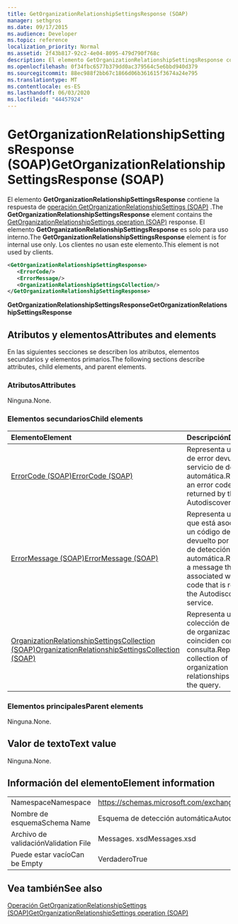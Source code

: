 ```yaml
---
title: GetOrganizationRelationshipSettingsResponse (SOAP)
manager: sethgros
ms.date: 09/17/2015
ms.audience: Developer
ms.topic: reference
localization_priority: Normal
ms.assetid: 2f43b817-92c2-4e04-8095-479d790f768c
description: El elemento GetOrganizationRelationshipSettingsResponse contiene la respuesta de operación GetOrganizationRelationshipSettings (SOAP). El elemento GetOrganizationRelationshipSettingsResponse es solo para uso interno. Los clientes no usan este elemento.
ms.openlocfilehash: 0f34fbc6577b379dd0ac379564c5e6bbd940d379
ms.sourcegitcommit: 88ec988f2bb67c1866d06b361615f3674a24e795
ms.translationtype: MT
ms.contentlocale: es-ES
ms.lasthandoff: 06/03/2020
ms.locfileid: "44457924"
---
```

# <a name="getorganizationrelationshipsettingsresponse-soap"></a><span data-ttu-id="2676b-105">GetOrganizationRelationshipSettingsResponse (SOAP)</span><span class="sxs-lookup"><span data-stu-id="2676b-105">GetOrganizationRelationshipSettingsResponse (SOAP)</span></span>

<span data-ttu-id="2676b-106">El elemento **GetOrganizationRelationshipSettingsResponse** contiene la respuesta de [operación GetOrganizationRelationshipSettings (SOAP)](getorganizationrelationshipsettings-operation-soap.md) .</span><span class="sxs-lookup"><span data-stu-id="2676b-106">The **GetOrganizationRelationshipSettingsResponse** element contains the [GetOrganizationRelationshipSettings operation (SOAP)](getorganizationrelationshipsettings-operation-soap.md) response.</span></span> <span data-ttu-id="2676b-107">El elemento **GetOrganizationRelationshipSettingsResponse** es solo para uso interno.</span><span class="sxs-lookup"><span data-stu-id="2676b-107">The **GetOrganizationRelationshipSettingsResponse** element is for internal use only.</span></span> <span data-ttu-id="2676b-108">Los clientes no usan este elemento.</span><span class="sxs-lookup"><span data-stu-id="2676b-108">This element is not used by clients.</span></span> 
  
```XML
<GetOrganizationRelationshipSettingResponse>
   <ErrorCode/>
   <ErrorMessage/>
   <OrganizationRelationshipSettingsCollection/>
</GetOrganizationRelationshipSettingResponse>
```

 <span data-ttu-id="2676b-109">**GetOrganizationRelationshipSettingsResponse**</span><span class="sxs-lookup"><span data-stu-id="2676b-109">**GetOrganizationRelationshipSettingsResponse**</span></span>
## <a name="attributes-and-elements"></a><span data-ttu-id="2676b-110">Atributos y elementos</span><span class="sxs-lookup"><span data-stu-id="2676b-110">Attributes and elements</span></span>

<span data-ttu-id="2676b-111">En las siguientes secciones se describen los atributos, elementos secundarios y elementos primarios.</span><span class="sxs-lookup"><span data-stu-id="2676b-111">The following sections describe attributes, child elements, and parent elements.</span></span>
  
### <a name="attributes"></a><span data-ttu-id="2676b-112">Atributos</span><span class="sxs-lookup"><span data-stu-id="2676b-112">Attributes</span></span>

<span data-ttu-id="2676b-113">Ninguna.</span><span class="sxs-lookup"><span data-stu-id="2676b-113">None.</span></span>
  
### <a name="child-elements"></a><span data-ttu-id="2676b-114">Elementos secundarios</span><span class="sxs-lookup"><span data-stu-id="2676b-114">Child elements</span></span>

|<span data-ttu-id="2676b-115">**Elemento**</span><span class="sxs-lookup"><span data-stu-id="2676b-115">**Element**</span></span>|<span data-ttu-id="2676b-116">**Descripción**</span><span class="sxs-lookup"><span data-stu-id="2676b-116">**Description**</span></span>|
|:-----|:-----|
|[<span data-ttu-id="2676b-117">ErrorCode (SOAP)</span><span class="sxs-lookup"><span data-stu-id="2676b-117">ErrorCode (SOAP)</span></span>](errorcode-soap.md) <br/> |<span data-ttu-id="2676b-118">Representa un código de error devuelto por el servicio de detección automática.</span><span class="sxs-lookup"><span data-stu-id="2676b-118">Represents an error code that is returned by the Autodiscover service.</span></span>  <br/> |
|[<span data-ttu-id="2676b-119">ErrorMessage (SOAP)</span><span class="sxs-lookup"><span data-stu-id="2676b-119">ErrorMessage (SOAP)</span></span>](errormessage-soap.md) <br/> |<span data-ttu-id="2676b-120">Representa un mensaje que está asociado con un código de error devuelto por el servicio de detección automática.</span><span class="sxs-lookup"><span data-stu-id="2676b-120">Represents a message that is associated with an error code that is returned by the Autodiscover service.</span></span>  <br/> |
|[<span data-ttu-id="2676b-121">OrganizationRelationshipSettingsCollection (SOAP)</span><span class="sxs-lookup"><span data-stu-id="2676b-121">OrganizationRelationshipSettingsCollection (SOAP)</span></span>](organizationrelationshipsettingscollection-soap.md) <br/> |<span data-ttu-id="2676b-122">Representa una colección de relaciones de organización que coinciden con la consulta.</span><span class="sxs-lookup"><span data-stu-id="2676b-122">Represents a collection of organization relationships that match the query.</span></span>  <br/> |
   
### <a name="parent-elements"></a><span data-ttu-id="2676b-123">Elementos principales</span><span class="sxs-lookup"><span data-stu-id="2676b-123">Parent elements</span></span>

<span data-ttu-id="2676b-124">Ninguna.</span><span class="sxs-lookup"><span data-stu-id="2676b-124">None.</span></span>
  
## <a name="text-value"></a><span data-ttu-id="2676b-125">Valor de texto</span><span class="sxs-lookup"><span data-stu-id="2676b-125">Text value</span></span>

<span data-ttu-id="2676b-126">Ninguna.</span><span class="sxs-lookup"><span data-stu-id="2676b-126">None.</span></span>
  
## <a name="element-information"></a><span data-ttu-id="2676b-127">Información del elemento</span><span class="sxs-lookup"><span data-stu-id="2676b-127">Element information</span></span>

|||
|:-----|:-----|
|<span data-ttu-id="2676b-128">Namespace</span><span class="sxs-lookup"><span data-stu-id="2676b-128">Namespace</span></span>  <br/> |https://schemas.microsoft.com/exchange/2010/Autodiscover  <br/> |
|<span data-ttu-id="2676b-129">Nombre de esquema</span><span class="sxs-lookup"><span data-stu-id="2676b-129">Schema Name</span></span>  <br/> |<span data-ttu-id="2676b-130">Esquema de detección automática</span><span class="sxs-lookup"><span data-stu-id="2676b-130">Autodiscover schema</span></span>  <br/> |
|<span data-ttu-id="2676b-131">Archivo de validación</span><span class="sxs-lookup"><span data-stu-id="2676b-131">Validation File</span></span>  <br/> |<span data-ttu-id="2676b-132">Messages. xsd</span><span class="sxs-lookup"><span data-stu-id="2676b-132">Messages.xsd</span></span>  <br/> |
|<span data-ttu-id="2676b-133">Puede estar vacío</span><span class="sxs-lookup"><span data-stu-id="2676b-133">Can be Empty</span></span>  <br/> |<span data-ttu-id="2676b-134">Verdadero</span><span class="sxs-lookup"><span data-stu-id="2676b-134">True</span></span>  <br/> |
   
## <a name="see-also"></a><span data-ttu-id="2676b-135">Vea también</span><span class="sxs-lookup"><span data-stu-id="2676b-135">See also</span></span>



[<span data-ttu-id="2676b-136">Operación GetOrganizationRelationshipSettings (SOAP)</span><span class="sxs-lookup"><span data-stu-id="2676b-136">GetOrganizationRelationshipSettings operation (SOAP)</span></span>](getorganizationrelationshipsettings-operation-soap.md)

